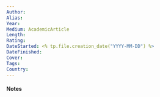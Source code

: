 ```yaml
---
Author: 
Alias: 
Year: 
Medium: AcademicArticle
Length: 
Rating: 
DateStarted: <% tp.file.creation_date("YYYY-MM-DD") %>
DateFinished: 
Cover: 
Tags: 
Country: 
---
```


#### Notes
